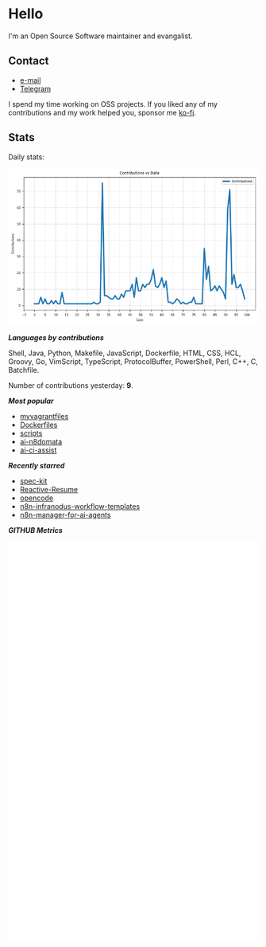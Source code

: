 
# Hello

I'm an Open Source Software maintainer and evangalist.

## Contact

- [e-mail](mailto:askb23@gmail.com)
- [Telegram]()

I spend my time working on OSS projects. If you liked any of
my contributions and my work helped you, sponsor me [ko-fi](https://ko-fi.com/askb23).

## Stats

Daily stats:

![contributions graph](graph.png)

***Languages by contributions***

Shell, Java, Python, Makefile, JavaScript, Dockerfile, HTML, CSS, HCL, Groovy, Go, VimScript, TypeScript, ProtocolBuffer, PowerShell, Perl, C++, C, Batchfile.

Number of contributions yesterday: **9**.

***Most popular***

- [myvagrantfiles](https://github.com/askb/myvagrantfiles)
- [Dockerfiles](https://github.com/askb/Dockerfiles)
- [scripts](https://github.com/askb/scripts)
- [ai-n8domata](https://github.com/askb/ai-n8domata)
- [ai-ci-assist](https://github.com/askb/ai-ci-assist)

***Recently starred***

- [spec-kit](https://github.com/github/spec-kit)
- [Reactive-Resume](https://github.com/AmruthPillai/Reactive-Resume)
- [opencode](https://github.com/sst/opencode)
- [n8n-infranodus-workflow-templates](https://github.com/infranodus/n8n-infranodus-workflow-templates)
- [n8n-manager-for-ai-agents](https://github.com/czlonkowski/n8n-manager-for-ai-agents)

***GITHUB Metrics***

![Metrics](https://github.com/askb/askb/blob/main/github-metrics.svg)


